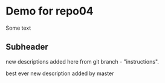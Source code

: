 # Demo for repo04

Some text

## Subheader

new descriptions added here from git branch - "instructions".

best ever new description added by master